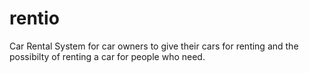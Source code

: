 # rentio
Car Rental System for car owners to give their cars for renting and the possibilty of renting a car for people who need.
